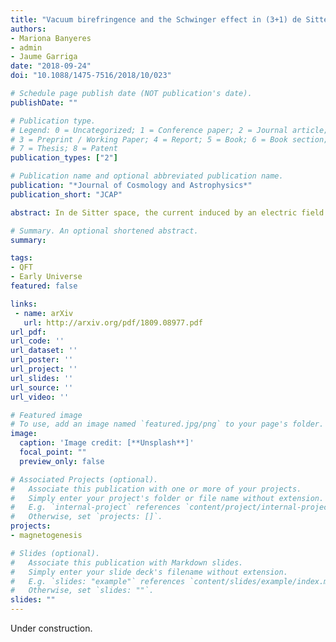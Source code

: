 ```yaml
---
title: "Vacuum birefringence and the Schwinger effect in (3+1) de Sitter"
authors:
- Mariona Banyeres
- admin
- Jaume Garriga
date: "2018-09-24"
doi: "10.1088/1475-7516/2018/10/023"

# Schedule page publish date (NOT publication's date).
publishDate: ""

# Publication type.
# Legend: 0 = Uncategorized; 1 = Conference paper; 2 = Journal article;
# 3 = Preprint / Working Paper; 4 = Report; 5 = Book; 6 = Book section;
# 7 = Thesis; 8 = Patent
publication_types: ["2"]

# Publication name and optional abbreviated publication name.
publication: "*Journal of Cosmology and Astrophysics*"
publication_short: "JCAP"

abstract: In de Sitter space, the current induced by an electric field in vacuum is known to feature certain peculiarities, such as infrared hyperconductivity for light bosons in weak electric fields. Moreover, negative conductivity has been claimed to occur for light bosons in moderate electric fields, and for fermions of any mass in electric fields below a certain threshold. Furthemore, in the limit of large mass and weak electric field, the current contains terms which are not exponentially suppressed, contrary to the semiclassical intuition. Here we explain these behaviors, showing that most of the reported negative conductivity is spurious. First, we show that the terms which are not exponentially suppressed follow precisely from the local Euler-Heisenberg Lagrangian (suitably generalized to curved space). Thus, such terms are unrelated to pair creation or to the transport of electric charge. Rather, they correspond to non-linearities of the electric field (responsible in particular for vacuum birefringence). The remaining contributions are exponentially suppressed and correspond to the creation of Schwinger pairs. Second, we argue that for light carriers the negative term in the regularized current does not correspond to a negative conductivity, but to the logarithmic running of the electric coupling constant, up to the high energy Hubble scale. We conclude that none of the above mentioned negative contributions can cause an instability such as the spontaneous growth of an electric field in de Sitter, at least within the weak coupling regime. Third, we provide a heuristic derivation of infrared hyperconductivity, which clarifies its possible role in magnetogenesis scenarios.

# Summary. An optional shortened abstract.
summary: 

tags:
- QFT
- Early Universe
featured: false

links:
 - name: arXiv
   url: http://arxiv.org/pdf/1809.08977.pdf
url_pdf: 
url_code: ''
url_dataset: ''
url_poster: ''
url_project: ''
url_slides: ''
url_source: ''
url_video: ''

# Featured image
# To use, add an image named `featured.jpg/png` to your page's folder. 
image:
  caption: 'Image credit: [**Unsplash**]'
  focal_point: ""
  preview_only: false

# Associated Projects (optional).
#   Associate this publication with one or more of your projects.
#   Simply enter your project's folder or file name without extension.
#   E.g. `internal-project` references `content/project/internal-project/index.md`.
#   Otherwise, set `projects: []`.
projects:
- magnetogenesis

# Slides (optional).
#   Associate this publication with Markdown slides.
#   Simply enter your slide deck's filename without extension.
#   E.g. `slides: "example"` references `content/slides/example/index.md`.
#   Otherwise, set `slides: ""`.
slides: ""
---
```

Under construction.
